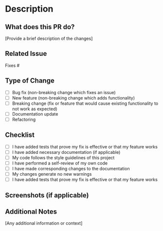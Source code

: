 # Description

## What does this PR do?
[Provide a brief description of the changes]

## Related Issue
Fixes #

## Type of Change
- [ ] Bug fix (non-breaking change which fixes an issue)
- [ ] New feature (non-breaking change which adds functionality)
- [ ] Breaking change (fix or feature that would cause existing functionality to not work as expected)
- [ ] Documentation update
- [ ] Refactoring

## Checklist
- [ ] I have added tests that prove my fix is effective or that my feature works
- [ ] I have added necessary documentation (if applicable)
- [ ] My code follows the style guidelines of this project
- [ ] I have performed a self-review of my own code
- [ ] I have made corresponding changes to the documentation
- [ ] My changes generate no new warnings
- [ ] I have added tests that prove my fix is effective or that my feature works

## Screenshots (if applicable)

## Additional Notes
[Any additional information or context]
